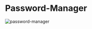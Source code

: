 # Password-Manager

![password-manager](https://github.com/SkilledNoah/Password-Manager/assets/106553532/ebc5e103-3a68-4cba-a1a1-ade1614ea47d)
